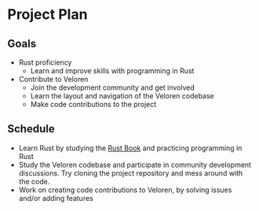# Project Plan
## Goals
* Rust proficiency
	- Learn and improve skills with programming in Rust
* Contribute to Veloren
	- Join the development community and get involved
	- Learn the layout and navigation of the Veloren codebase
	- Make code contributions to the project
## Schedule
* Learn Rust by studying the [Rust Book](https://doc.rust-lang.org/stable/book/ "The Rust Programming Language") and practicing programming in Rust
* Study the Veloren codebase and participate in community development discussions. Try cloning the project repository and mess around with the code.
* Work on creating code contributions to Veloren, by solving issues and/or adding features